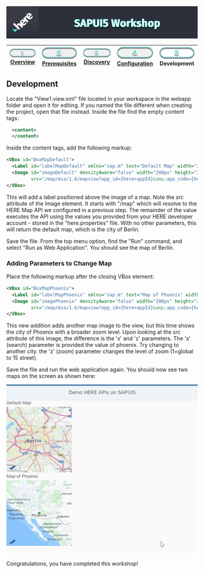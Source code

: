 <img src="./workshop_sapui5.jpg" width="890" />

| [![Overview](../../images/01_off.png)<br>Overview](./README.md) | [![Prerequisites](../../images/02_off.png)<br>Prerequisites](./02.md) | [![Discovery](../../images/03_off.png)<br>Discovery](./03.md) | [![Configuration](../../images/04_off.png)<br>Configuration](./04.md) | ![Development](../../images/05.png)<br>Development
| :---: | :---: | :---: | :---: | :---: |

## Development

Locate the "View1.view.xml" file located in your workspace in the webapp folder and open it for editing. If you named the file
different when creating the project, open that file instead. Inside the file find the empty content tags:

``` xml
  <content>
  </content>
```

Inside the content tags, add the following markup:

``` xml
<VBox id="BoxMapDefault">
  <Label id="labelMapDefault" xmlns="sap.m" text="Default Map" width="220px"/>
  <Image id="imageDefault" densityAware="false" width="200px" height="200px" alt="map" 
         src="/map/mia/1.6/mapview?app_id={here>appId}&amp;app_code={here>appCode}" />
</VBox>
```

This will add a label positioned above the image of a map. Note the *src* attribute of the Image element. It starts with "/map"
which will resolve to the HERE Map API we configured in a previous step. The remainder of the value executes the API using the
values you provided from your HERE developer account - stored in the "here.properties" file. With no other parameters, this will
return the default map, which is the city of Berlin.

Save the file. From the top menu option, find the "Run" command, and select "Run as Web Application". You should see the map of Berlin.

### Adding Parameters to Change Map

Place the following markup after the closing VBox element:

``` xml
<VBox id="BoxMapPhoenix">
  <Label id="labelMapPhoenix" xmlns="sap.m" text="Map of Phoenix" width="220px"/>
  <Image id="imagePhoenix" densityAware="false" width="200px" height="200px" alt="map" 
         src="/map/mia/1.6/mapview?app_id={here>appId}&amp;app_code={here>appCode}&amp;s=phoenix&amp;z=4" />
</VBox>
```

This new addition adds another map image to the view, but this time shows the city of Phoenix with a broader zoom level. 
Upon looking at the *src* attribute of this image, the difference is the 's' and 'z' parameters. The 's' (search) parameter is
provided the value of phoenix. Try changing to another city. the 'z' (zoom) parameter changes the level of zoom 
(1=global to 15 street).

Save the file and run the web application again. You should now see two maps on the screen as shown here:

![view in browser](./sapui5_view_browser.jpg)


Congratulations, you have completed this workshop!

